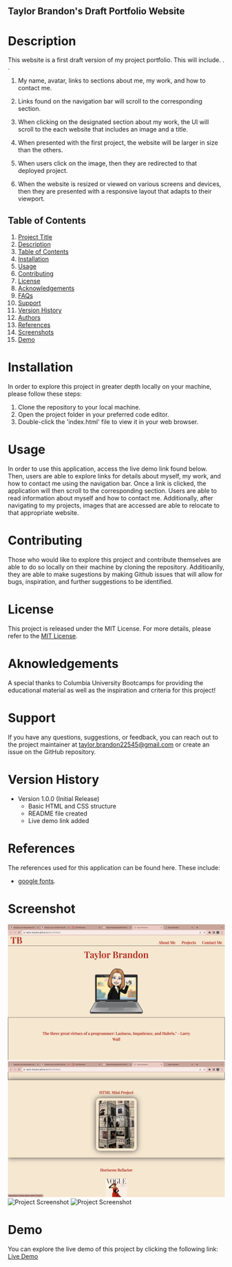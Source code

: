 ## Taylor Brandon's Draft Portfolio Website

# Description
This website is a first draft version of my project portfolio. This will include. . .

1. My name, avatar, links to sections about me, my work, and how to contact me.

2. Links found on the navigation bar will scroll to the corresponding section. 

3. When clicking on the designated section about my work, the UI will scroll to the each website that includes an image and a title.

4. When presented with the first project, the website will be larger in size than the others. 

5. When users click on the image, then they are redirected to that deployed project.

6. When the website is resized or viewed on various screens and devices, then they are presented with a responsive layout that adapts to their viewport.

## Table of Contents

1. [Project Title](#project-title)
2. [Description](#description)
3. [Table of Contents](#table-of-contents)
4. [Installation](#installation)
5. [Usage](#usage)
6. [Contributing](#contributing)
7. [License](#license)
8. [Acknowledgements](#acknowledgements)
9. [FAQs](#faqs)
10. [Support](#support)
11. [Version History](#version-history)
12. [Authors](#authors)
13. [References](#references)
14. [Screenshots](#screenshots)
15. [Demo](#demo)

# Installation
In order to explore this project in greater depth locally on your machine, please follow these steps:

1. Clone the repository to your local machine.
2. Open the project folder in your preferred code editor.
3. Double-click the 'index.html' file to view it in your web browser.


# Usage
In order to use this application, access the live demo link found below. Then, users are able to explore links for details about myself, my work, and how to contact me using the navigation bar. Once a link is clicked, the application will then scroll to the corresponding section. Users are able to read information about myself and how to contact me. Additionally, after navigating to my projects, images that are accessed are able to relocate to that appropriate website. 

# Contributing
Those who would like to explore this project and contribute themselves are able to do so locally on their machine by cloning the repository. Additioanlly, they are able to make sugestions by making Github issues that will allow for bugs, inspiration, and further suggestions to be identified. 

# License
This project is released under the MIT License. For more details, please refer to the [MIT License](./LICENSE).


# Aknowledgements
A special thanks to Columbia University Bootcamps for providing the educational material as well as the inspiration and criteria for this project!

# Support
If you have any questions, suggestions, or feedback, you can reach out to the project maintainer at [taylor.brandon22545@gmail.com](mailto:taylor.brandon22545@gmail.com) or create an issue on the GitHub repository.



# Version History
* Version 1.0.0 (Initial Release)
    * Basic HTML and CSS structure    
    * README file created
    * Live demo link added

# References
The references used for this application can be found here. These include:

* [google fonts](https://fonts.google.com/).


# Screenshot
![Project Screenshot](./images/Css%3Ass1.png)
![Project Screenshot](./images/Css%3Ass2.png)
![Project Screenshot](./images/Css-ss3.png)
![Project Screenshot](./images/Css-ss4.png)


# Demo
You can explore the live demo of this project by clicking the following link: [Live Demo](https://taylor-brandon.github.io/Draft-Portfolio/)
